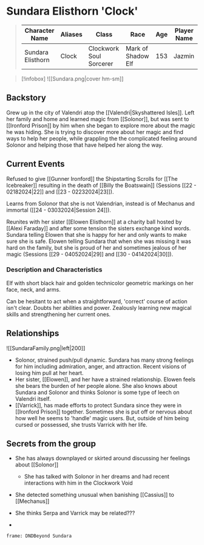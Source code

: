 # Sundara Elisthorn 'Clock' 
>  Character Name | Aliases | Class | Race | Age | Player Name |
>  -- | -- | -- | -- | -- | --|
>  Sundara Elisthorn| Clock |Clockwork Soul Sorcerer | Mark of Shadow Elf | 153| Jazmin |

> [!infobox]
> ![[Sundara.png|cover hm-sm]]

## Backstory
Grew up in the city of Valendri atop the [[Valendri|Skyshattered Isles]]. Left her family and home and learned magic from [[Solonor]], but was sent to [[Ironford Prison]] by him when she began to explore more about the magic he was hiding. She is trying to discover more about her magic and find ways to help her people, while grappling the the complicated feeling around Solonor and helping those that have helped her along the way.

## Current Events
Refused to give [[Gunner Ironford]] the Shipstarting Scrolls for [[The Icebreaker]] resulting in the death of [[Billy the Boatswain]] (Sessions [[22 - 02182024|22]] and [[23 - 02232024|23]]).

Learns from Solonor that she is not Valendrian, instead is of Mechanus and immortal ([[24 - 03032024|Session 24]]).

Reunites with her sister [[Elowen Elisthorn]] at a charity ball hosted by [[Alexi Faraday]] and after some tension the sisters exchange kind words. Sundara telling Elowen that she is happy for her and only wants to make sure she is safe. Elowen telling Sundara that when she was missing it was hard on the family, but she is proud of her and sometimes jealous of her magic (Sessions [[29 - 04052024|29]] and [[30 - 04142024|30]]).


### Description and Characteristics
Elf with short black hair and golden technicolor geometric markings on her face, neck, and arms. 

Can be hesitant to act when a straightforward, 'correct' course of action isn't clear. Doubts her abilities and power. Zealously learning new magical skills and strengthening her current ones. 

## Relationships
![[SundaraFamily.png|left|200]] 
- Solonor, strained push/pull dynamic. Sundara has many strong feelings for him including admiration, anger, and attraction. Recent visions of losing him pull at her heart.
- Her sister, [[Elowen]], and her have a strained relationship. Elowen feels she bears the burden of her people alone. She also knows about Sundara and Solonor and thinks Solonor is some type of leech on Valendri itself.
- [[Varrick]], has made efforts to protect Sundara since they were in [[Ironford Prison]] together. Sometimes she is put off or nervous about how well he seems to 'handle' magic users. But, outside of him being cursed or possessed, she trusts Varrick with her life.

## Secrets from the group
- She has always downplayed or skirted around discussing her feelings about [[Solonor]] 
	- She has talked with Solonor in her dreams and had recent interactions with him in the Clockwork Void
- She detected something unusual when banishing [[Cassius]] to [[Mechanus]] 
- She thinks Serpa and Varrick may be related???


-
``` custom-frames
frame: DNDBeyond Sundara
```